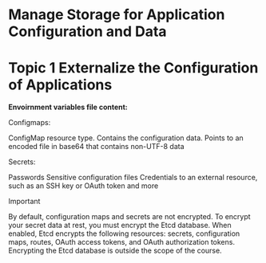 # Manage Storage for Application Configuration and Data

# Topic 1 Externalize the Configuration of Applications

**Envoirnment variables file content:**

Configmaps:

ConfigMap resource type.
Contains the configuration data.
Points to an encoded file in base64 that contains non-UTF-8 data

Secrets:

Passwords
Sensitive configuration files
Credentials to an external resource, such as an SSH key or OAuth token and more

> [!IMPORTANT]
> By default, configuration maps and secrets are not encrypted. To encrypt your secret data at rest, you must encrypt the Etcd database. When enabled, Etcd encrypts the following resources: secrets, configuration maps, routes, OAuth access tokens, and OAuth authorization tokens. Encrypting the Etcd database is outside the scope of the course.
